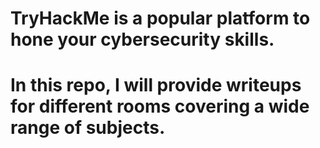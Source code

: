 # TryHackMe is a popular platform to hone your cybersecurity skills.
# In this repo, I will provide writeups for different rooms covering a wide range of subjects.


